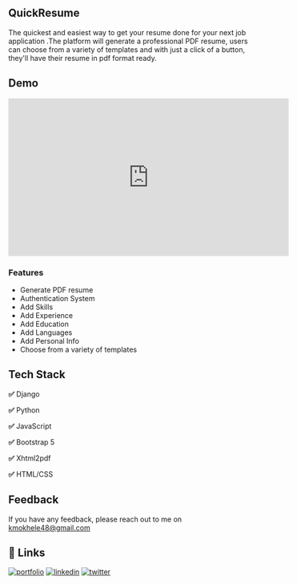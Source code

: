 ## QuickResume
The quickest and easiest way to get your resume done for your next job application .The platform will generate a professional PDF resume, users can choose from a variety of templates and with just a click of a button, they'll have their resume in pdf format ready.

## Demo

<iframe width="560" height="315" src="https://www.youtube.com/embed/uC3h0vbm22c" frameborder="0" allow="accelerometer; autoplay; encrypted-media; gyroscope; picture-in-picture" allowfullscreen></iframe>


### Features

- Generate PDF resume
- Authentication System 
- Add Skills 
- Add Experience 
- Add Education 
- Add Languages
- Add Personal Info
- Choose from a variety of templates 



## Tech Stack

**✅** Django

**✅** Python
 
**✅** JavaScript

**✅** Bootstrap 5 

**✅** Xhtml2pdf 

**✅** HTML/CSS


## Feedback

If you have any feedback, please reach out to me on kmokhele48@gmail.com

## 🔗 Links
[![portfolio](https://img.shields.io/badge/my_portfolio-000?style=for-the-badge&logo=ko-fi&logoColor=white)](https://Mokhele.pythonanywhere.com)
[![linkedin](https://img.shields.io/badge/linkedin-0A66C2?style=for-the-badge&logo=linkedin&logoColor=white)](https://www.linkedin.com/in/mokhele-katleho)
[![twitter](https://img.shields.io/badge/twitter-1DA1F2?style=for-the-badge&logo=twitter&logoColor=white)](https://twitter.com/Mokhele_K?t=14CzqMH9VwTb9HN_BahvDA&s=09)


